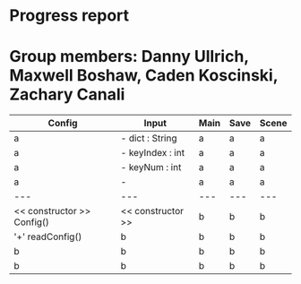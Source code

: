 # Progress report
# Group members: Danny Ullrich, Maxwell Boshaw, Caden Koscinski, Zachary Canali

Config | Input | Main | Save | Scene |
--- | --- | --- | --- | --- |
a | - dict : String | a | a | a |
a | - keyIndex : int | a | a | a |
a | - keyNum : int | a | a | a |
a | -  | a | a | a |
--- | --- | --- | --- | --- |
<< constructor >> Config() | << constructor >> | b | b | b |
'+' readConfig() | b | b | b | b |
b | b | b | b | b |
b | b | b | b | b |
